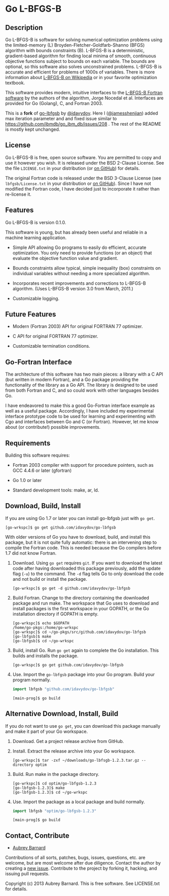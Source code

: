 Go L-BFGS-B
===========


Description
-----------

Go L-BFGS-B is software for solving numerical optimization problems
using the limited-memory (L) Broyden-Fletcher-Goldfarb-Shanno (BFGS)
algorithm with bounds constraints (B).  L-BFGS-B is a deterministic,
gradient-based algorithm for finding local minima of smooth, continuous
objective functions subject to bounds on each variable.  The bounds are
optional, so this software also solves unconstrained problems.  L-BFGS-B
is accurate and efficient for problems of 1000s of variables.  There is
more information about [L-BFGS-B on
Wikipedia](http://en.wikipedia.org/wiki/L-BFGS) or in your favorite
optimization textbook.

This software provides modern, intuitive interfaces to the [L-BFGS-B
Fortran
software](http://users.eecs.northwestern.edu/~nocedal/software.html) by
the authors of the algorithm, Jorge Nocedal et al.  Interfaces are
provided for Go (Golang), C, and Fortran 2003.

This is a **fork** of
[go-lbfgsb](https://github.com/idavydov/go-lbfgsb) by
[@idavydov](https://github.com/idavydov). Here I
([@jamesshenjian](https://github.com/jamesshenjian)) added max 
iteration parameter and and fixed issue similar to 
https://github.com/ibmdb/go_ibm_db/issues/208 .
The rest of the README is mostly kept unchanged.

License
-------

Go L-BFGS-B is free, open source software.  You are permitted to copy
and use it however you wish.  It is released under the BSD 2-Clause
License.  See the file `LICENSE.txt` in your distribution (or [on
GitHub](https://github.com/afbarnard/go-lbfgsb/blob/master/LICENSE.txt))
for details.

The original Fortran code is released under the BSD 3-Clause License
(see `lbfgsb/License.txt` in your distribution or [on
GitHub](https://github.com/afbarnard/go-lbfgsb/blob/master/lbfgsb/License.txt)).
Since I have not modified the Fortran code, I have decided just to
incorporate it rather than re-license it.


Features
--------

Go L-BFGS-B is version 0.1.0.

This software is young, but has already been useful and reliable in a
machine learning application.

* Simple API allowing Go programs to easily do efficient, accurate
  optimization.  You only need to provide functions (or an object) that
  evaluate the objective function value and gradient.

* Bounds constraints allow typical, simple inequality (box) constraints
  on individual variables without needing a more specialized algorithm.

* Incorporates recent improvements and corrections to L-BFGS-B
  algorithm.  (Uses L-BFGS-B version 3.0 from March, 2011.)

* Customizable logging.


Future Features
---------------

* Modern (Fortran 2003) API for original FORTRAN 77 optimizer.

* C API for original FORTRAN 77 optimizer.

* Customizable termination conditions.


Go-Fortran Interface
--------------------

The architecture of this software has two main pieces: a library with a
C API (but written in modern Fortran), and a Go package providing the
functionality of the library as a Go API.  The library is designed to be
used from both Fortran and C, and so could work with other languages
besides Go.

I have endeavored to make this a good Go-Fortran interface example as
well as a useful package.  Accordingly, I have included my experimental
interface prototype code to be used for learning and experimenting with
Cgo and interfaces between Go and C (or Fortran).  However, let me know
about (or contribute!) possible improvements.


Requirements
------------

Building this software requires:

* Fortran 2003 compiler with support for procedure pointers, such as GCC
  4.4.6 or later (gfortran)

* Go 1.0 or later

* Standard development tools: make, ar, ld.


Download, Build, Install
------------------------

If you are using Go 1.7 or later you can install go-lbfgsb just with
`go get`.

```shell
[go-wrkspc]$ go get github.com/idavydov/go-lbfgsb
```

With older versions of Go you have to download, build, and install
this package, but it is not quite fully automatic: there is an
intervening step to compile the Fortran code.  This is needed because
the Go compilers before 1.7 did not know Fortran.

1. Download.  Using `go get` requires `git`.  If you want to download
   the latest code after having downloaded this package previously, add
   the update flag (`-u`) to the command.  The `-d` flag tells Go to
   only download the code and not build or install the package.

   ```shell
   [go-wrkspc]$ go get -d github.com/idavydov/go-lbfgsb
   ```

2. Build Fortran.  Change to the directory containing the downloaded
   package and run make.  The workspace that Go uses to download and
   install packages is the first workspace in your GOPATH, or the Go
   installation directory if GOPATH is empty.

   ```shell
   [go-wrkspc]$ echo $GOPATH
   /home/go-pkgs:/home/go-wrkspc
   [go-wrkspc]$ cd ~/go-pkgs/src/github.com/idavydov/go-lbfgsb
   [go-lbfgsb]$ make
   [go-lbfgsb]$ cd ~/go-wrkspc
   ```

3. Build, install Go.  Run `go get` again to complete the Go
   installation.  This builds and installs the package.

   ```shell
   [go-wrkspc]$ go get github.com/idavydov/go-lbfgsb
   ```

4. Use.  Import the `go-lbfgsb` package into your Go program.  Build
   your program normally.

   ```go
   import lbfgsb "github.com/idavydov/go-lbfgsb"
   ```

   ```shell
   [main-prog]$ go build
   ```


Alternative Download, Install, Build
------------------------------------

If you do not want to use `go get`, you can download this package
manually and make it part of your Go workspace.

1. Download.  Get a project release archive from GitHub.

2. Install.  Extract the release archive into your Go workspace.

   ```shell
   [go-wrkspc]$ tar -zxf ~/downloads/go-lbfsgb-1.2.3.tar.gz --directory optim
   ```

3. Build.  Run make in the package directory.

   ```shell
   [go-wrkspc]$ cd optim/go-lbfgsb-1.2.3
   [go-lbfgsb-1.2.3]$ make
   [go-lbfgsb-1.2.3]$ cd ~/go-wrkspc
   ```

4. Use.  Import the package as a local package and build normally.

   ```go
   import lbfgsb "optim/go-lbfgsb-1.2.3"
   ```

   ```shell
   [main-prog]$ go build
   ```


Contact, Contribute
-------------------

* [Aubrey Barnard](https://github.com/afbarnard)

Contributions of all sorts, patches, bugs, issues, questions, etc. are
welcome, but are most welcome after due diligence.  Contact the author
by creating a [new
issue](https://github.com/afbarnard/go-lbfgsb/issues/new).  Contribute
to the project by forking it, hacking, and issuing pull requests.


Copyright (c) 2013 Aubrey Barnard.  This is free software.  See
LICENSE.txt for details.
